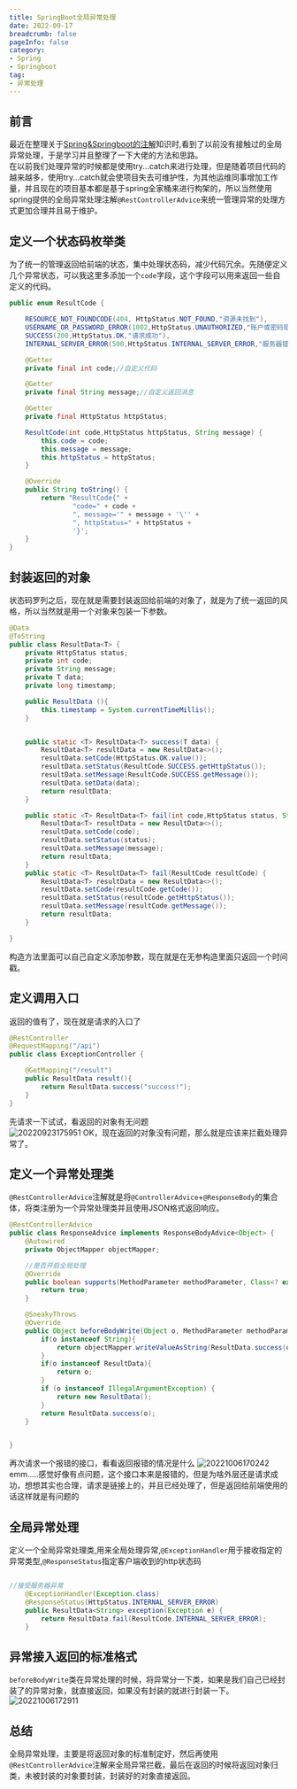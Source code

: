 ```yaml
---
title: SpringBoot全局异常处理
date: 2022-09-17
breadcrumb: false
pageInfo: false
category:
- Spring
- Springboot
tag:
- 异常处理
---
```


## 前言
最近在整理关于[Spring&Springboot的注解](Spring&SpringBoot注解总结)知识时,看到了以前没有接触过的全局异常处理，于是学习并且整理了一下大佬的方法和思路。  
在以前我们处理异常的时候都是使用try...catch来进行处理，但是随着项目代码的越来越多，使用try...catch就会使项目失去可维护性，为其他运维同事增加工作量，并且现在的项目基本都是基于spring全家桶来进行构架的，所以当然使用spring提供的全局异常处理注解`@RestControllerAdvice`来统一管理异常的处理方式更加合理并且易于维护。

## 定义一个状态码枚举类
为了统一的管理返回给前端的状态，集中处理状态码，减少代码冗余。先随便定义几个异常状态，可以我这里多添加一个`code`字段，这个字段可以用来返回一些自定义的代码。
```java :no-line-numbers
public enum ResultCode {

    RESOURCE_NOT_FOUNDCODE(404, HttpStatus.NOT_FOUND,"资源未找到"),
    USERNAME_OR_PASSWORD_ERROR(1002,HttpStatus.UNAUTHORIZED,"账户或密码错误"),
    SUCCESS(200,HttpStatus.OK,"请求成功"),
    INTERNAL_SERVER_ERROR(500,HttpStatus.INTERNAL_SERVER_ERROR,"服务器错误");

    @Getter
    private final int code;//自定义代码

    @Getter
    private final String message;//自定义返回消息

    @Getter
    private final HttpStatus httpStatus;

    ResultCode(int code,HttpStatus httpStatus, String message) {
        this.code = code;
        this.message = message;
        this.httpStatus = httpStatus;
    }

    @Override
    public String toString() {
        return "ResultCode{" +
                "code=" + code +
                ", message='" + message + '\'' +
                ", httpStatus=" + httpStatus +
                '}';
    }
}

```
## 封装返回的对象
状态码罗列之后，现在就是需要封装返回给前端的对象了，就是为了统一返回的风格，所以当然就是用一个对象来包装一下参数。
``` java :no-line-numbers
@Data
@ToString
public class ResultData<T> {
    private HttpStatus status;
    private int code;
    private String message;
    private T data;
    private long timestamp;

    public ResultData (){
        this.timestamp = System.currentTimeMillis();
    }


    public static <T> ResultData<T> success(T data) {
        ResultData<T> resultData = new ResultData<>();
        resultData.setCode(HttpStatus.OK.value());
        resultData.setStatus(ResultCode.SUCCESS.getHttpStatus());
        resultData.setMessage(ResultCode.SUCCESS.getMessage());
        resultData.setData(data);
        return resultData;
    }

    public static <T> ResultData<T> fail(int code,HttpStatus status, String message) {
        ResultData<T> resultData = new ResultData<>();
        resultData.setCode(code);
        resultData.setStatus(status);
        resultData.setMessage(message);
        return resultData;
    }
    public static <T> ResultData<T> fail(ResultCode resultCode) {
        ResultData<T> resultData = new ResultData<>();
        resultData.setCode(resultCode.getCode());
        resultData.setStatus(resultCode.getHttpStatus());
        resultData.setMessage(resultCode.getMessage());
        return resultData;
    }

}

```
构造方法里面可以自己自定义添加参数，现在就是在无参构造里面只返回一个时间戳。  

## 定义调用入口
返回的值有了，现在就是请求的入口了
``` java :no-line-numbers
@RestController
@RequestMapping("/api")
public class ExceptionController {

    @GetMapping("/result")
    public ResultData result(){
        return ResultData.success("success!");
    }
}

```
先请求一下试试，看返回的对象有无问题   
![20220923175951](https://blog-1253887276.cos.ap-chongqing.myqcloud.com/vscodeblog/20220923175951.png)
OK，现在返回的对象没有问题，那么就是应该来拦截处理异常了。

## 定义一个异常处理类
`@RestControllerAdvice`注解就是将`@ControllerAdvice`+`@ResponseBody`的集合体，将类注册为一个异常处理类并且使用JSON格式返回响应。  
``` java :no-line-numbers
@RestControllerAdvice
public class ResponseAdvice implements ResponseBodyAdvice<Object> {
    @Autowired
    private ObjectMapper objectMapper;

    //是否开启全局处理
    @Override
    public boolean supports(MethodParameter methodParameter, Class<? extends HttpMessageConverter<?>> aClass) {
        return true;
    }

    @SneakyThrows
    @Override
    public Object beforeBodyWrite(Object o, MethodParameter methodParameter, MediaType mediaType, Class<? extends HttpMessageConverter<?>> aClass, ServerHttpRequest serverHttpRequest, ServerHttpResponse serverHttpResponse) {
        if(o instanceof String){
            return objectMapper.writeValueAsString(ResultData.success(o));
        }
        if(o instanceof ResultData){
            return o;
        }
        if (o instanceof IllegalArgumentException) {
            return new ResultData();
        }
        return ResultData.success(o);
    }


}

```
再次请求一个报错的接口，看看返回报错的情况是什么
![20221006170242](https://blog-1253887276.cos.ap-chongqing.myqcloud.com/vscodeblog/20221006170242.png)
emm.....感觉好像有点问题，这个接口本来是报错的，但是为啥外层还是请求成功，想想其实也合理，请求是链接上的，并且已经处理了，但是返回给前端使用的话这样就是有问题的

## 全局异常处理
定义一个全局异常处理类,用来全局处理异常,`@ExceptionHandler`用于接收指定的异常类型,`@ResponseStatus`指定客户端收到的http状态码
```java :no-line-numbers

//接受服务器异常
    @ExceptionHandler(Exception.class)
    @ResponseStatus(HttpStatus.INTERNAL_SERVER_ERROR)
    public ResultData<String> exception(Exception e) {
        return ResultData.fail(ResultCode.INTERNAL_SERVER_ERROR);
    }

```

## 异常接入返回的标准格式

`beforeBodyWrite`类在异常处理的时候，将异常分一下类，如果是我们自己已经封装了的异常对象，就直接返回，如果没有封装的就进行封装一下。
![20221006172911](https://blog-1253887276.cos.ap-chongqing.myqcloud.com/vscodeblog/20221006172911.png)

## 总结
全局异常处理，主要是将返回对象的标准制定好，然后再使用`@RestControllerAdvice`注解来全局异常拦截，最后在返回的时候将返回对象归类，未被封装的对象要封装，封装好的对象直接返回。